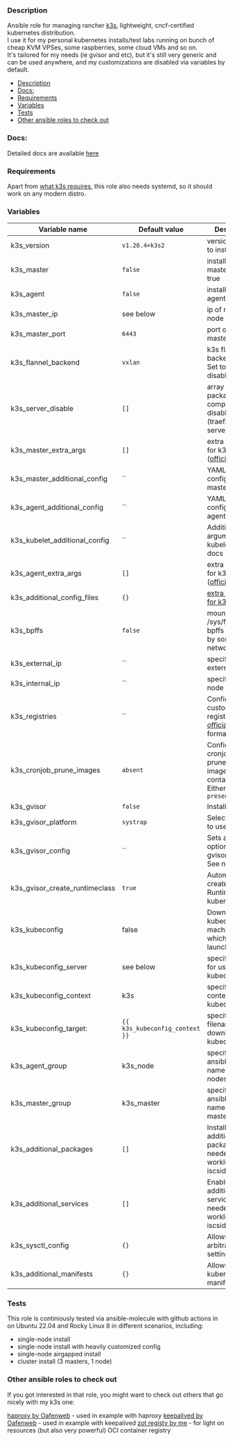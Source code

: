 ### Description
Ansible role for managing rancher [k3s](https://k3s.io), lightweight, cncf-certified kubernetes distribution.  
I use it for my personal kubernetes installs/test labs running on bunch of cheap KVM VPSes, some raspberries, some cloud VMs and so on.  
It's tailored for my needs (ie gvisor and etc), but it's still very generic and can be used anywhere, and my customizations are disabled via variables by default.

 <!-- TOC -->

- [Description](#description)
- [Docs:](#docs)
- [Requirements](#requirements)
- [Variables](#variables)
- [Tests](#tests)
- [Other ansible roles to check out](#other-ansible-roles-to-check-out)

<!-- /TOC -->

### Docs: 

Detailed docs are available [here](https://rlex.github.io/ansible-role-k3s/)

### Requirements
Apart from [what k3s requires](https://rancher.com/docs/k3s/latest/en/installation/installation-requirements/), this role also needs systemd, so it should work on any modern distro.  

### Variables

| Variable name                  | Default value                    | Description                                                                                                                          |
| ------------------------------ | -------------------------------- | ------------------------------------------------------------------------------------------------------------------------------------ |
| k3s_version                    | `v1.28.4+k3s2`                   | version of k3s to install                                                                                                            |
| k3s_master                     | `false`                          | installs k3s master when true                                                                                                        |
| k3s_agent                      | `false`                          | installs k3s agent when true                                                                                                         |
| k3s_master_ip                  | see below                        | ip of master node                                                                                                                    |
| k3s_master_port                | `6443`                           | port of masterserver                                                                                                                 |
| k3s_flannel_backend            | `vxlan`                          | k3s flannel backend to use. Set to none to disable flannel                                                                           |
| k3s_server_disable             | `[]`                             | array of k3s packaged components to disable (traefik,metrics-server,etc)                                                             |
| k3s_master_extra_args          | `[]`                             | extra arguments for k3s server ([official docs](https://rancher.com/docs/k3s/latest/en/installation/install-options/server-config/)) |
| k3s_master_additional_config   | ``                               | YAML with extra config for k3s master                                                                                                |
| k3s_agent_additional_config    | ``                               | YAML with extra config for k3s agent                                                                                                 |
| k3s_kubelet_additional_config  | ``                               | Additional arguments for kubelet, see docs                                                                                           |
| k3s_agent_extra_args           | `[]`                             | extra arguments for k3s agent ([official docs](https://rancher.com/docs/k3s/latest/en/installation/install-options/agent-config/))   |
| k3s_additional_config_files    | `{}`                             | [extra configfiles for k3s](#creating-additional-configs)                                                                            |
| k3s_bpffs                      | `false`                          | mounts /sys/fs/bpf bpffs (needed by some network stacks)                                                                             |
| k3s_external_ip                | ``                               | specifies k3s external ip                                                                                                            |
| k3s_internal_ip                | ``                               | specifies k3s node ip                                                                                                                |
| k3s_registries                 | ``                               | Configures custom registries, see [official docs](https://rancher.com/docs/k3s/latest/en/installation/private-registry/) for format  |
| k3s_cronjob_prune_images       | `absent`                         | Configures cronjob that prunes unused images in containerd daily. Either `absent` or `present`                                       |
| k3s_gvisor                     | `false`                          | Installs [gvisor](https://gvisor.dev)                                                                                                |
| k3s_gvisor_platform            | `systrap`                        | Selects [platform](https://gvisor.dev/docs/architecture_guide/platforms/) to use in gvisor                                           |
| k3s_gvisor_config              | ``                               | Sets additional options for gvisor runsc. See notes                                                                                  |
| k3s_gvisor_create_runtimeclass | `true`                           | Automatically create gvisor RuntimeClass in kubernetes                                                                               |
| k3s_kubeconfig                 | false                            | Downloads kubeconfig to machine from which role was launched                                                                         |
| k3s_kubeconfig_server          | see below                        | specifies server for use in kubeconfig                                                                                               |
| k3s_kubeconfig_context         | k3s                              | specifies context to use in kubeconfig                                                                                               |
| k3s_kubeconfig_target:         | ``{{ k3s_kubeconfig_context }}`` | specifies filename for downloading kubeconfig                                                                                        |
| k3s_agent_group                | k3s_node                         | specifies ansible group name for k3s nodes                                                                                           |
| k3s_master_group               | k3s_master                       | specifies ansible group name for k3s master(s)                                                                                       |
| k3s_additional_packages        | `[]`                             | Installs additional packages if needed by workloads (ie iscsid)                                                                      |
| k3s_additional_services        | `[]`                             | Enables additional services if needed by workloads (ie iscsid)                                                                       |
| k3s_sysctl_config              | `{}`                             | Allows setting arbitrary sysctl settings                                                                                             |
| k3s_additional_manifests       | `{}`                             | Allows applying kubernetes manifests                                                                                                 |

### Tests
This role is continiously tested via ansible-molecule with github actions in on Ubuntu 22.04 and Rocky Linux 8 in different scenarios, including:
  * single-node install
  * single-node install with heavily customized config
  * single-node airgapped install
  * cluster install (3 masters, 1 node)

### Other ansible roles to check out

If you got interested in that role, you might want to check out others that go nicely with my k3s one:

[haproxy by Oafenweb](https://github.com/Oefenweb/ansible-haproxy) - used in example with haproxy
[keepalived by Oafenweb](https://github.com/Oefenweb/ansible-keepalived) - used in example with keepalived
[zot registy by me](https://github.com/rlex/ansible-role-zot) - for light on resources (but also very powerful) OCI container registry
